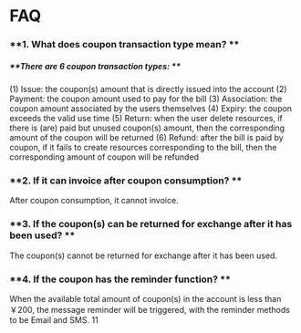 # **FAQ**

### **1. What does coupon transaction type mean? **

##### **There are 6 coupon transaction types: **

(1) Issue: the coupon(s) amount that is directly issued into the account
(2) Payment: the coupon amount used to pay for the bill
(3) Association: the coupon amount associated by the users themselves
(4) Expiry: the coupon exceeds the valid use time
(5) Return: when the user delete resources, if there is (are) paid but unused coupon(s) amount, then the corresponding amount of the coupon will be returned
(6) Refund: after the bill is paid by coupon, if it fails to create resources corresponding to the bill, then the corresponding amount of coupon will be refunded

### **2. If it can invoice after coupon consumption? **

After coupon consumption, it cannot invoice.

### **3. If the coupon(s) can be returned for exchange after it has been used? **

The coupon(s) cannot be returned for exchange after it has been used.

### **4. If the coupon has the reminder function? **

When the available total amount of coupon(s) in the account is less than ￥200, the message reminder will be triggered, with the reminder methods to be Email and SMS. 11
